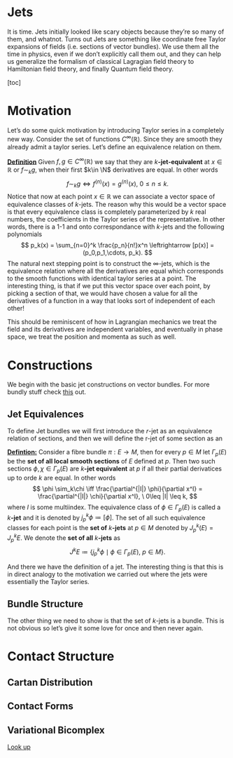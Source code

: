 # Jets

It is time. Jets initially looked like scary objects because they’re so many of them, and whatnot. Turns out Jets are something like coordinate free Taylor expansions of fields (i.e. sections of vector bundles). We use them all the time in physics, even if we don’t explicitly call them out, and they can help us generalize the formalism of classical Lagragian field theory to Hamiltonian field theory, and finally Quantum field theory.

[toc]



# Motivation

Let’s do some quick motivation by introducing Taylor series in a completely new way. Consider the set of functions $C^\infty(\mathbb{R})$. Since they are smooth they already admit a taylor series. Let’s define an equivalence relation on them.

**<u>Definition</u>** Given $f,g \in C^\infty(\mathbb{R})$ we say that they are $k$**-jet-equivalent** at $x\in \mathbb{R}$ or $f\sim_kg$, when their first $k\in \N$ derivatives are equal. In other words
$$
f\sim_k g \iff f^{(n)}(x) = g^{(n)}(x),\ 0\leq n \leq k.
$$
Notice that now at each point $x\in \mathbb{R}$ we can associate a vector space of equivalence classes of $k$-jets. The reason why this would be a vector space is that every equivalence class is completely parameterized by $k$ real numbers, the coefficients in the Taylor series of the representative. In other words, there is a 1-1 and onto correspondance with $k$-jets and the following polynomials
$$
p_k(x) = \sum_{n=0}^k \frac{p_n}{n!}x^n \leftrightarrow [p(x)] = (p_0,p_1,\cdots, p_k).
$$
The natural next stepping point is to construct the $\infty$-jets, which is the equivalence relation where all the derivatives are equal which corresponds to the smooth functions with identical taylor series at a point. The interesting thing, is that if we put this vector space over each point, by picking a section of that, we would have chosen a value for all the derivatives of a function in a way that looks sort of independent of each other!

This should be reminiscent of how in Lagrangian mechanics we treat the field and its derivatives are independent variables, and eventually in phase space, we treat the position and momenta as such as well. 

# Constructions

We begin with the basic jet constructions on vector bundles. For more bundly stuff check [this](./Bundles.md) out. 



## Jet Equivalences

To define Jet bundles we will first introduce the $r$-jet as an equivalence relation of sections, and then we will define the r-jet of some section as an

**<u>Defintion:</u>** Consider a fibre bundle $\pi:E \to M$, then for every $p \in M$ let $\Gamma_p(E)$ be the **set of all local smooth sections** of $E$ defined at $p$. Then two such sections $\phi,\chi \in \Gamma_p(E)$ are $k$**-jet equivalent** at $p$ if all their partial derivatices up to orde $k$ are equal. In other words
$$
\phi \sim_k\chi \iff \frac{\partial^{|I|} \phi}{\partial x^I} = \frac{\partial^{|I|} \chi}{\partial x^I}, \ 0\leq |I| \leq k,
$$
where $I$ is some multiindex. The equivalence class of $\phi \in \Gamma_p(E)$ is called a $k$**-jet** and it is denoted by $j_p^k\phi \coloneqq [\phi]$. The set of all such equivalence classes for each point is the **set of** $k$**-jets** at $p\in M$ denoted by $J_p^k(E) = J_p^kE$. We denote the **set of all** $k$**-jets** as 
$$
J^kE \coloneqq \{j_p^k\phi\mid \phi \in \Gamma_p(E),\ p\in M\}.
$$


And there we have the definition of a jet. The interesting thing is that this is in direct analogy to the motivation we carried out where the jets were essentially the Taylor series. 



## Bundle Structure

The other thing we need to show is that the set of $k$-jets is a bundle. This is not obvious so let’s give it some love for once and then never again. 

**<u></u>**



# Contact Structure



## Cartan Distribution



## Contact Forms



## Variational Bicomplex

[Look up](https://ncatlab.org/nlab/show/variational+bicomplex#BicomplexDefinition)











